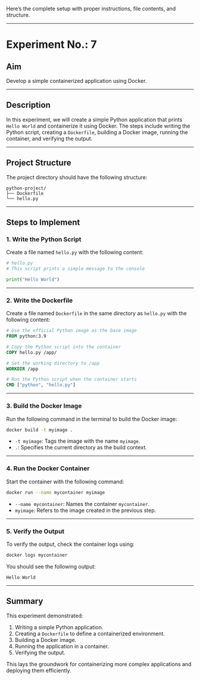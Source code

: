 Here’s the complete setup with proper instructions, file contents, and structure.

---

# **Experiment No.: 7**

## **Aim**
Develop a simple containerized application using Docker.

---

## **Description**
In this experiment, we will create a simple Python application that prints `Hello World` and containerize it using Docker. The steps include writing the Python script, creating a `Dockerfile`, building a Docker image, running the container, and verifying the output.

---

## **Project Structure**
The project directory should have the following structure:

```
python-project/
├── Dockerfile
└── hello.py
```

---

## **Steps to Implement**

### **1. Write the Python Script**

Create a file named `hello.py` with the following content:

```python
# hello.py
# This script prints a simple message to the console

print("Hello World")
```

---

### **2. Write the Dockerfile**

Create a file named `Dockerfile` in the same directory as `hello.py` with the following content:

```dockerfile
# Use the official Python image as the base image
FROM python:3.9

# Copy the Python script into the container
COPY hello.py /app/

# Set the working directory to /app
WORKDIR /app

# Run the Python script when the container starts
CMD ["python", "hello.py"]
```

---

### **3. Build the Docker Image**

Run the following command in the terminal to build the Docker image:

```bash
docker build -t myimage .
```

- `-t myimage`: Tags the image with the name `myimage`.
- `.`: Specifies the current directory as the build context.

---

### **4. Run the Docker Container**

Start the container with the following command:

```bash
docker run --name mycontainer myimage
```

- `--name mycontainer`: Names the container `mycontainer`.
- `myimage`: Refers to the image created in the previous step.

---

### **5. Verify the Output**

To verify the output, check the container logs using:

```bash
docker logs mycontainer
```

You should see the following output:

```
Hello World
```

---



## **Summary**

This experiment demonstrated:
1. Writing a simple Python application.
2. Creating a `Dockerfile` to define a containerized environment.
3. Building a Docker image.
4. Running the application in a container.
5. Verifying the output.

This lays the groundwork for containerizing more complex applications and deploying them efficiently.
